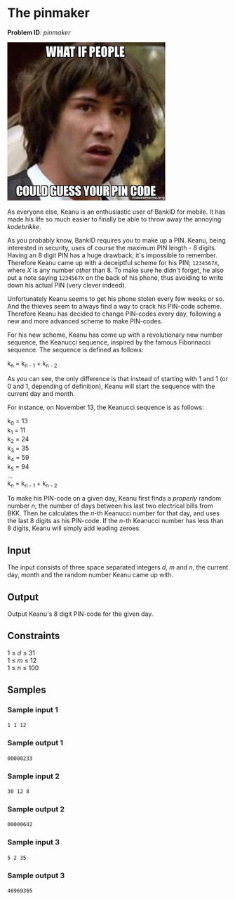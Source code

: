 # The pinmaker
__Problem ID__: _pinmaker_

![](../images/pinmaker.jpg)

As everyone else, Keanu is an enthusiastic user of BankID for mobile. It
has made his life so much easier to finally be able to throw away the annoying
_kodebrikke_.

As you probably know, BankID requires you to make up a PIN. Keanu, being
interested in security, uses of course the maximum PIN length - 8 digits.
Having an 8 digit PIN has a huge drawback; it's impossible to remember.
Therefore Keanu came up with a deceiptful scheme for his PIN; `1234567X`, where
_X_ is any number _other_ than 8. To make sure he didn't forget, he also put a
note saying `1234567X` on the back of his phone, thus avoiding to write down
his actual PIN (very clever indeed).

Unfortunately Keanu seems to get his phone stolen every few weeks or so. And
the thieves seem to always find a way to crack his PIN-code scheme. Therefore
Keanu has decided to change PIN-codes every day, following a new and more
advanced scheme to make PIN-codes.

For his new scheme, Keanu has come up with a revolutionary new number
sequence, the Keanucci sequence, inspired by the famous Fibonnacci sequence.
The sequence is defined as follows:

k<sub>n</sub> = k<sub>n - 1</sub> + k<sub>n - 2</sub>

As you can see, the only difference is that instead of starting
with 1 and 1 (or 0 and 1, depending of definition), Keanu will start the
sequence with the current day and month.

For instance, on November 13, the Keanucci sequence is as follows:

k<sub>0</sub> = 13  
k<sub>1</sub> = 11  
k<sub>2</sub> = 24  
k<sub>3</sub> = 35  
k<sub>4</sub> = 59  
k<sub>5</sub> = 94  
...   
k<sub>n</sub> =  k<sub>n - 1</sub> + k<sub>n - 2</sub>

To make his PIN-code on a given day, Keanu first finds a _properly_ random
number _n_; the number of days between his last two electrical bills from BKK.
Then he calculates the _n_-th Keanucci number for that day, and uses the last 8
digits as his PIN-code. If the _n_-th Keanucci number has less than 8 digits,
Keanu will simply add leading zeroes.

## Input
The input consists of three space separated integers _d_, _m_ and _n_, the
current day, month and the random number Keanu came up with.

## Output
Output Keanu's 8 digit PIN-code for the given day.

## Constraints
1 &le; _d_ &le; 31  
1 &le; _m_ &le; 12  
1 &le; _n_ &le; 100

## Samples
### Sample input 1
```
1 1 12
```

### Sample output 1
```
00000233
```

### Sample input 2
```
30 12 8
```

### Sample output 2
```
00000642
```

### Sample input 3
```
5 2 35
```

### Sample output 3
```
46969365
```
